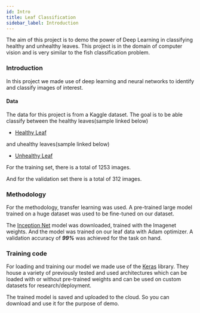 ```yaml
---
id: Intro
title: Leaf Classification
sidebar_label: Introduction
---
```



The aim of this project is to demo the power of Deep Learning in classifying healthy and unhealthy leaves. This project is in the domain of computer vision and is very similar to the fish classification problem.

### Introduction
In this project we made use of deep learning and neural networks to identify and classify  images of interest.


#### Data 
The data for this project is from a Kaggle dataset. 
The goal is to be able classify between the healthy leaves(sample linked below)
* [Healthy Leaf](https://storage.googleapis.com/kagglesdsdata/datasets%2F277323%2F658267%2Fsegmented%2FStrawberry___healthy%2F00532378-bfb2-4d3b-8b19-903ecc085624___RS_HL%202021_final_masked.jpg?GoogleAccessId=databundle-worker-v2@kaggle-161607.iam.gserviceaccount.com&Expires=1595697182&Signature=cod5hCStnmpQarsvSa7uduM2zZzlH%2F9IiPSB0iemiE0%2FvmykPkSFGqA8Fqd48F5YvSErSNTjFisazGW7dWSKRiQdSpVVyBPVUooAKePPStF8yN6qapL4BwlrYK39IYSCoQuprXjKC1PCfTteZCkE6KQw%2FSVervuRpZ3zkN4BMomgWGjI6yEiJg4bjga5oXygiXCIRDaT02dR8KUx%2BR6Z8de4MoH10lGVrH38kkTx0XgdcRLeWZCMknhQX%2FFGcDf7U9FEJG5b3nX0oP81XyHaIUf92EHhjBvcmqeH9eWYSrjDaZv6wqc7iR5CU9uJWMbn%2BfrLxJvKQiHyp7BhVNjH4g%3D%3D)

and uhealthy leaves(sample linked below)

* [Unhealthy Leaf](https://storage.googleapis.com/kagglesdsdata/datasets%2F277323%2F658267%2Fsegmented%2FStrawberry___Leaf_scorch%2F01d11a79-f858-4e58-9b14-c3f0619af1f7___RS_L.Scorch%200090_final_masked.jpg?GoogleAccessId=databundle-worker-v2@kaggle-161607.iam.gserviceaccount.com&Expires=1595697200&Signature=byEBYa6q8Ystpy8M4uI0VzZIKZIvVuYz6C3FvA%2Bg1y0pafTpPawjp9OurTzu5oZlHgV9ya%2F6UrflIIlefZkQuAMo%2BZ30vhzlmjPecMg1gyZcl4u33%2FnbznsKns9UlLuhjr605P6yNqwnVDocZVQNHDHSO734e2H3H1JhB4U3q6Kt%2Fu5UzvsEFoSwqHH74x81dnXNI1iQzJxKHC1y6W0FosJe%2B5QQ6%2BKV%2BpGdCaKf4M2h42ISnLmDqIsBWhPaqDMF13SCkfLXkFzuvWYcc5UrxFdk3vyOGy0A64OxX3sI9FBOErEHHHUBKFNlLmGfPyKNKUBiKZoybLIfL%2FhIHG33Sg%3D%3D)

For the training set, there is a total of  1253 images.

And for the validation set there is a total of 312 images.
### Methodology

For the methodology, transfer learning was used. A pre-trained large model trained on a huge dataset was used to be fine-tuned on our dataset.

The [Inception Net] model was downloaded, trained with the Imagenet weights.
And the model was trained on our leaf data with Adam optimizer.
A validation accuracy of ***99%*** was achieved for the task on hand.


### Training code

For loading and training our model we made use of the [Keras] library.
They house a variety of previously tested and used architectures which can be loaded with or without pre-trained weights and can be used on custom datasets for research/deployment.

The trained model is saved and uploaded to the cloud. So you can download and use it for the purpose of demo.

[Inception Net]: <https://arxiv.org/pdf/1409.4842.pdf>

[Keras]: <https://keras.io/>

[PyTorch]: <https://pytorch.org/>

[TorchVision]: <https://pytorch.org/docs/stable/torchvision/index.html>
[Flask]: <https://flask.palletsprojects.com/en/1.1.x/>








































